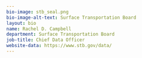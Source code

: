 ```yaml
---
bio-image: stb_seal.png
bio-image-alt-text: Surface Transportation Board
layout: bio
name: Rachel D. Campbell
department: Surface Transportation Board
job-title: Chief Data Officer
website-data: https://www.stb.gov/data/
---
```

